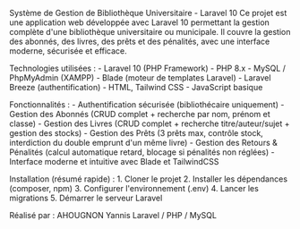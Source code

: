 Système de Gestion de Bibliothèque Universitaire - Laravel 10
      Ce projet est une application web développée avec Laravel 10 permettant la gestion complète d'une
bibliothèque universitaire ou municipale. Il couvre la gestion des abonnés, des livres, des prêts et
des pénalités, avec une interface moderne, sécurisée et efficace.

Technologies utilisées :
    - Laravel 10 (PHP Framework)
    - PHP 8.x
    - MySQL / PhpMyAdmin (XAMPP)
    - Blade (moteur de templates Laravel)
    - Laravel Breeze (authentification)
    - HTML, Tailwind CSS
    - JavaScript basique
    
Fonctionnalités :
    - Authentification sécurisée (bibliothécaire uniquement)
    - Gestion des Abonnés (CRUD complet + recherche par nom, prénom et classe)
    - Gestion des Livres (CRUD complet + recherche titre/auteur/sujet + gestion des stocks)
    - Gestion des Prêts (3 prêts max, contrôle stock, interdiction du double emprunt d'un même livre)
    - Gestion des Retours & Pénalités (calcul automatique retard, blocage si pénalités non réglées)
    - Interface moderne et intuitive avec Blade et TailwindCSS

Installation (résumé rapide) :
    1. Cloner le projet
    2. Installer les dépendances (composer, npm)
    3. Configurer l'environnement (.env)
    4. Lancer les migrations
    5. Démarrer le serveur Laravel

Réalisé par :
    AHOUGNON Yannis
    Laravel / PHP / MySQL
